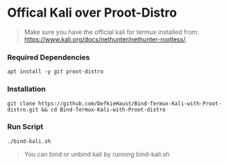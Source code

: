 # Offical Kali over Proot-Distro

> Make sure you have the official kali for termux installed from: https://www.kali.org/docs/nethunter/nethunter-rootless/.

### Required Dependencies
```
apt install -y git proot-distro 
```

### Installation
```
git clone https://github.com/DefkieHaust/Bind-Termux-Kali-with-Proot-distro.git && cd Bind-Termux-Kali-with-Proot-distro
```

### Run Script
```
./bind-kali.sh
```

> You can bind or unbind kali by running bind-kali.sh
